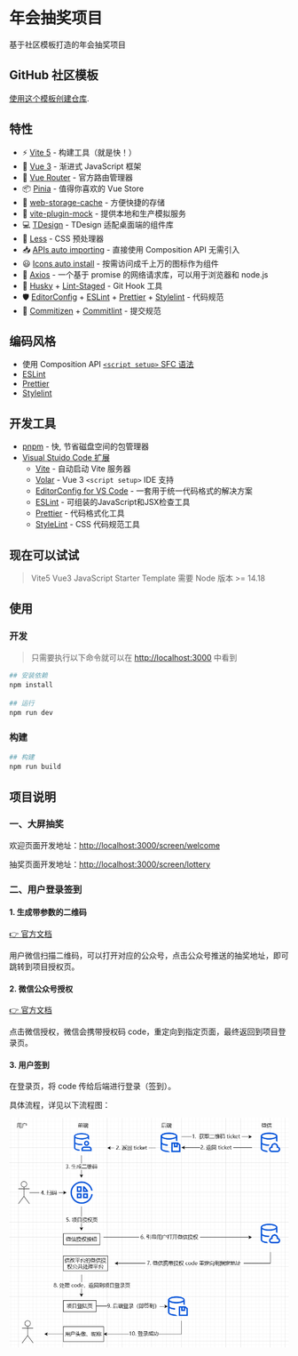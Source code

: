 # 年会抽奖项目

基于社区模板打造的年会抽奖项目

## GitHub 社区模板

[使用这个模板创建仓库](https://github.com/ElanYoung/vite-vue-js-starter-template/generate).

## 特性

+ ⚡️ [Vite 5](https://cn.vitejs.dev) - 构建工具（就是快！）
+ 🖖 [Vue 3](https://cn.vuejs.org) - 渐进式 JavaScript 框架
+ 🚦 [Vue Router](https://router.vuejs.org/zh) - 官方路由管理器
+ 📦 [Pinia](https://pinia.vuejs.org/zh) - 值得你喜欢的 Vue Store
+ 🍪 [web-storage-cache](https://github.com/wuchangming/web-storage-cache) - 方便快捷的存储
+ 🧪 [vite-plugin-mock](https://github.com/vbenjs/vite-plugin-mock/blob/main/README.zh_CN.md) - 提供本地和生产模拟服务
+ 💻 [TDesign](https://tdesign.tencent.com/vue-next/getting-started) - TDesign 适配桌面端的组件库
+ 🎨 [Less](https://less.bootcss.com/) - CSS 预处理器
+ 📥 [APIs auto importing](https://github.com/antfu/unplugin-auto-import) - 直接使用 Composition API 无需引入
+ 😃 [Icons auto install](https://github.com/unplugin/unplugin-icons) - 按需访问成千上万的图标作为组件
+ 🔗 [Axios](https://axios-http.com/zh/) - 一个基于 promise 的网络请求库，可以用于浏览器和 node.js
+ 🧰 [Husky](https://typicode.github.io/husky/#/) + [Lint-Staged](https://github.com/okonet/lint-staged) - Git Hook 工具
+ 🛡️ [EditorConfig](http://editorconfig.org) + [ESLint](http://eslint.cn) + [Prettier](https://prettier.cn) + [Stylelint](https://stylelint.cn) - 代码规范
+ 🔨 [Commitizen](https://cz-git.qbb.sh/zh) + [Commitlint](https://commitlint.js.org) - 提交规范

## 编码风格

+ 使用 Composition API [`<script setup>` SFC 语法](https://github.com/vuejs/rfcs/pull/227)
+ [ESLint](https://eslint.org/)
+ [Prettier](https://prettier.io)
+ [Stylelint](https://stylelint.io)

## 开发工具

+ [pnpm](https://pnpm.io/zh/) - 快, 节省磁盘空间的包管理器
+ [Visual Stuido Code 扩展](./.vscode/extensions.json)
  + [Vite](https://marketplace.visualstudio.com/items?itemName=antfu.vite) - 自动启动 Vite 服务器
  + [Volar](https://marketplace.visualstudio.com/items?itemName=Vue.volar) - Vue 3 `<script setup>` IDE 支持
  + [EditorConfig for VS Code](https://marketplace.visualstudio.com/items?itemName=EditorConfig.EditorConfig) - 一套用于统一代码格式的解决方案
  + [ESLint](https://marketplace.visualstudio.com/items?itemName=dbaeumer.vscode-eslint) - 可组装的JavaScript和JSX检查工具
  + [Prettier](https://marketplace.visualstudio.com/items?itemName=esbenp.prettier-vscode) - 代码格式化工具
  + [StyleLint](https://marketplace.visualstudio.com/items?itemName=stylelint.vscode-stylelint) - CSS 代码规范工具

## 现在可以试试

> Vite5 Vue3 JavaScript Starter Template 需要 Node 版本 >= 14.18

## 使用

### 开发

> 只需要执行以下命令就可以在 <http://localhost:3000> 中看到

```bash
## 安装依赖
npm install

## 运行
npm run dev
```

### 构建

```bash
## 构建
npm run build
```

## 项目说明

### 一、大屏抽奖

欢迎页面开发地址：<http://localhost:3000/screen/welcome>

抽奖页面开发地址：<http://localhost:3000/screen/lottery>

### 二、用户登录签到

#### 1. 生成带参数的二维码

[👉️ 官方文档](https://developers.weixin.qq.com/doc/offiaccount/Account_Management/Generating_a_Parametric_QR_Code.html)

用户微信扫描二维码，可以打开对应的公众号，点击公众号推送的抽奖地址，即可跳转到项目授权页。

#### 2. 微信公众号授权

[👉️ 官方文档](https://developers.weixin.qq.com/doc/offiaccount/OA_Web_Apps/Wechat_webpage_authorization.html)

点击微信授权，微信会携带授权码 code，重定向到指定页面，最终返回到项目登录页。

#### 3. 用户签到

在登录页，将 code 传给后端进行登录（签到）。

具体流程，详见以下流程图：

![用户登录签到流程图](./src/assets/imgs/抽奖签到流程.png)
